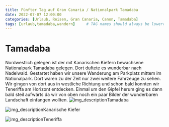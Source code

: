 ```yaml
---
title: Fünfter Tag auf Gran Canaria / Nationalpark Tamadaba
date: 2022-07-07 12:00:00
categories: [Urlaub, Reisen, Gran Canaria, Canon, Tamadaba]
tags: [urlaub,tamadaba,wandern]     # TAG names should always be lowercase
---
```

# Tamadaba
Nordwestlich gelegen ist der mit Kanarischen Kiefern bewachsene Nationalpark Tamadaba gelegen. Dort duftete es wunderbar nach Nadelwald. Gestartet haben wir unsere Wanderung am Parkplatz mittem im Nationalpark. Dort waren zu der Zeit nur zwei weitere Fahrzeuge zu sehen. Wir gingen von dort aus in westliche Richtung und schon bald konnten wir Teneriffa am Horizont entdecken. Einmal um den Gipfel herum ging es dann bald steil aufwärts da wir von oben noch ein paar Bilder der wunderbaren Landschaft einfangen wollten.
![img_description](https://images.cstrube.de/web/blog/grancanaria/Tamadava_Nationalpark_chris-4369Canon-EOS-5D-Mark-IV-100-scaled.jpg)Tamadaba

![img_description](https://images.cstrube.de/web/blog/grancanaria/Tamadava_Nationalpark_chris-4347Canon-EOS-5D-Mark-IV-100-scaled.jpg)Kanarische Kiefer

![img_description](https://images.cstrube.de/web/blog/grancanaria/Tamadava_Nationalpark_chris-4291Canon-EOS-5D-Mark-IV-100.jpg)Teneriffa